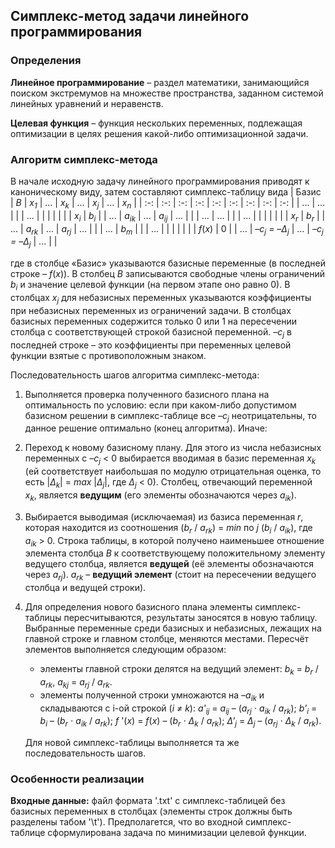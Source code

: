 ## Симплекс-метод задачи линейного программирования

### Определения
**Линейное программирование** – раздел математики, занимающийся поиском экстремумов на множестве пространства,
заданном системой линейных уравнений и неравенств.

**Целевая функция** – функция нескольких переменных, подлежащая оптимизации в целях решения какой-либо оптимизационной задачи.

### Алгоритм симплекс-метода
В начале исходную задачу линейного программирования приводят к каноническому виду, затем составляют симплекс-таблицу вида
| Базис | *B* | *x<sub>1</sub>* | ... | *x<sub>k</sub>* | ... | *x<sub>j</sub>* | ... | *x<sub>n</sub>* |
| :-: | :-: | :-: | :-: | :-: | :-: | :-: | :-: | :-: |
| ... | ... |     |     | ... |     |     |     |     |     |
| *x<sub>i</sub>* | *b<sub>i</sub>* |     | ... | *a<sub>ik</sub>* | ... | *a<sub>ij</sub>* | ... |     |
| ... | ... |     |     | ... |     |     |     |     |     |
| *x<sub>r</sub>* | *b<sub>r</sub>* |     | ... | *a<sub>rk</sub>* | ... | *a<sub>rj</sub>* | ... |     |
| ... | *b<sub>m</sub>* |     |     | ... |     |     |     |     |     |
| *f*(*x*) | 0 |     | ... | *–c<sub>j</sub> = –Δ<sub>j</sub>* | ... | *–c<sub>j</sub> = –Δ<sub>j</sub>* | ... |     |

где в столбце «Базис» указываются базисные переменные (в последней строке – *f*(*x*)).
В столбец *B* записываются свободные члены ограничений *b<sub>i</sub>* и значение целевой функции (на первом этапе оно равно 0).
В столбцах *x<sub>j</sub>* для небазисных переменных указываются коэффициенты при небазисных переменных из ограничений задачи.
В столбцах базисных переменных содержится только 0 или 1 на пересечении столбца с соответствующей строкой базисной переменной.
*–c<sub>j</sub>* в последней строке – это коэффициенты при переменных целевой функции взятые с противоположным знаком.

Последовательность шагов алгоритма симплекс-метода:
1. Выполняется проверка полученного базисного плана на оптимальность по условию: если при каком-либо допустимом базисном решении в симплекс-таблице все *–c<sub>j</sub>* неотрицательны, то данное решение оптимально (конец алгоритма). Иначе:
2. Переход к новому базисному плану. Для этого из числа небазисных переменных с *–c<sub>j</sub>* < 0 выбирается вводимая в базис переменная *x<sub>k</sub>* (ей соответствует наибольшая по модулю отрицательная оценка, то есть |*Δ<sub>k</sub>*| = *max* |*Δ<sub>j</sub>*|, где *Δ<sub>j</sub>* < 0). Столбец, отвечающий переменной *x<sub>k</sub>*, является **ведущим** (его элементы обозначаются через *a<sub>ik</sub>*).
3. Выбирается выводимая (исключаемая) из базиса переменная *r*, которая находится из соотношения (*b<sub>r</sub>* / *a<sub>rk</sub>*) = *min* по *j* (*b<sub>i</sub>* / *a<sub>ik</sub>*), где *a<sub>ik</sub>* > 0. Строка таблицы, в которой получено наименьшее отношение элемента столбца *В* к соответствующему положительному элементу ведущего столбца, является **ведущей** (её элементы обозначаются через *a<sub>rj</sub>*). *a<sub>rk</sub>* – **ведущий элемент** (стоит на пересечении ведущего столбца и ведущей строки).
4. Для определения нового базисного плана элементы симплекс-таблицы пересчитываются, результаты заносятся в новую таблицу. Выбранные переменные среди базисных и небазисных, лежащих на главной строке и главном столбце, меняются местами. Пересчёт элементов выполняется следующим образом:
    * элементы главной строки делятся на ведущий элемент: *b<sub>k</sub>* = *b<sub>r</sub>* / *a<sub>rk</sub>*, *a<sub>kj</sub>* = *a<sub>rj</sub>* / *a<sub>rk</sub>*.
    * элементы полученной строки умножаются на *–a<sub>ik</sub>* и складываются с i-ой строкой (*i ≠ k*): *a'<sub>ij</sub>* = *a<sub>ij</sub>* – (*a<sub>rj</sub>* ⋅ *a<sub>ik</sub>* / *a<sub>rk</sub>*); *b'<sub>i</sub>* = *b<sub>i</sub>* – (*b<sub>r</sub>* ⋅ *a<sub>ik</sub>* / *a<sub>rk</sub>*); *f* '(*x*) = *f*(*x*) – (*b<sub>r</sub>* ⋅ *Δ<sub>k</sub>* / *a<sub>rk</sub>*); *Δ'<sub>j</sub>* = *Δ<sub>j</sub>* – (*a<sub>rj</sub>* ⋅ *Δ<sub>k</sub>* / *a<sub>rk</sub>*).
    
    Для новой симплекс-таблицы выполняется та же последовательность шагов.

### Особенности реализации
**Входные данные:** файл формата '.txt' с симплекс-таблицей без базисных переменных в столбцах (элементы строк должны быть разделены табом '\t'). Предполагется, что во входной симплекс-таблице сформулирована задача по минимизации целевой функции.
